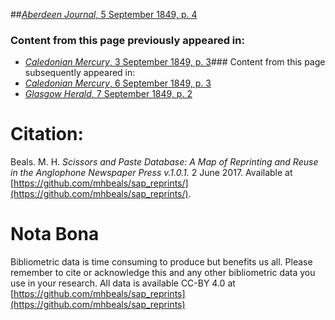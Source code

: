 ##[*Aberdeen Journal*, 5 September 1849, p. 4](https://mhbeals.github.io/sap_html/Aberdeen-Journal/Aberdeen-Journal-5-September-1849-p-4)

### Content from this page previously appeared in:
+ [*Caledonian Mercury*, 3 September 1849, p. 3](https://mhbeals.github.io/sap_html/Caledonian-Mercury/Caledonian-Mercury-3-September-1849-p-3)### Content from this page subsequently appeared in:
+ [*Caledonian Mercury*, 6 September 1849, p. 3](https://mhbeals.github.io/sap_html/Caledonian-Mercury/Caledonian-Mercury-6-September-1849-p-3)
+ [*Glasgow Herald*, 7 September 1849, p. 2](https://mhbeals.github.io/sap_html/Glasgow-Herald/Glasgow-Herald-7-September-1849-p-2)
                    
# Citation: 

Beals. M. H. *Scissors and Paste Database: A Map of Reprinting and Reuse in the Anglophone Newspaper Press v.1.0.1.* 2 June 2017. Available at [https://github.com/mhbeals/sap_reprints/](https://github.com/mhbeals/sap_reprints/). 
                    
# Nota Bona

Bibliometric data is time consuming to produce but benefits us all. Please remember to cite or acknowledge this and any other bibliometric data you use in your research. All data is available CC-BY 4.0 at [https://github.com/mhbeals/sap_reprints](https://github.com/mhbeals/sap_reprints)